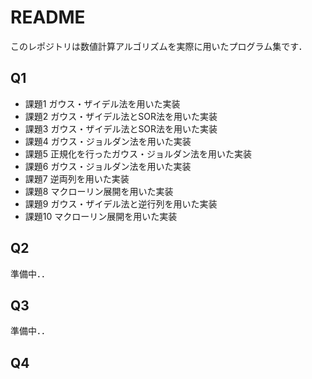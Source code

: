# README
このレポジトリは数値計算アルゴリズムを実際に用いたプログラム集です．

## Q1
- 課題1 ガウス・ザイデル法を用いた実装
- 課題2 ガウス・ザイデル法とSOR法を用いた実装
- 課題3 ガウス・ザイデル法とSOR法を用いた実装
- 課題4 ガウス・ジョルダン法を用いた実装
- 課題5 正規化を行ったガウス・ジョルダン法を用いた実装
- 課題6 ガウス・ジョルダン法を用いた実装
- 課題7 逆両列を用いた実装
- 課題8 マクローリン展開を用いた実装
- 課題9 ガウス・ザイデル法と逆行列を用いた実装
- 課題10 マクローリン展開を用いた実装
## Q2
準備中．．
## Q3
準備中．．
## Q4
